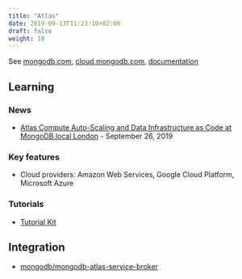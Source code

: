```yaml
---
title: "Atlas"
date: 2019-09-13T11:23:10+02:00
draft: false
weight: 10
---
```


See [mongodb.com](https://www.mongodb.com/cloud/atlas), [cloud.mongodb.com](https://cloud.mongodb.com), [documentation](https://docs.atlas.mongodb.com/)

## Learning

### News

- [Atlas Compute Auto-Scaling and Data Infrastructure as Code at MongoDB.local London](https://www.mongodb.com/blog/post/atlas-compute-autoscaling-data-infrastructure-as-code-and-more-at-mongodblocal-london) - September 26, 2019

### Key features

- Cloud providers: Amazon Web Services, Google Cloud Platform, Microsoft Azure

### Tutorials

- [Tutorial Kit](https://resources.mongodb.com/mongodb-atlas-tutorial-kit)

## Integration

- [mongodb/mongodb-atlas-service-broker](https://github.com/mongodb/mongodb-atlas-service-broker)
